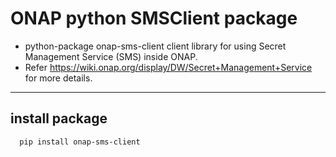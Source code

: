 # ONAP python SMSClient package
- python-package onap-sms-client client library for using Secret Management Service (SMS) inside ONAP. 
- Refer https://wiki.onap.org/display/DW/Secret+Management+Service for more details.

-----

## install package
```bash
  pip install onap-sms-client
```
